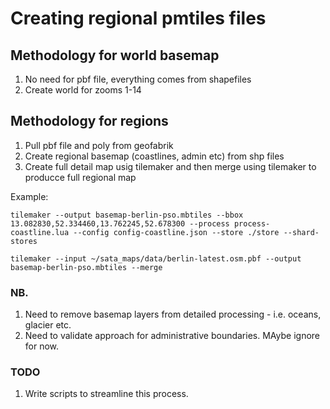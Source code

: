 # Creating regional pmtiles files

## Methodology for world basemap

1. No need for pbf file, everything comes from shapefiles
2. Create world for zooms 1-14



## Methodology for regions
1. Pull pbf file and poly from geofabrik
2. Create regional basemap (coastlines, admin etc) from shp files
3. Create full detail map usig tilemaker and then merge using tilemaker to producce full regional map


Example:

```
tilemaker --output basemap-berlin-pso.mbtiles --bbox 13.082830,52.334460,13.762245,52.678300 --process process-coastline.lua --config config-coastline.json --store ./store --shard-stores

tilemaker --input ~/sata_maps/data/berlin-latest.osm.pbf --output basemap-berlin-pso.mbtiles --merge

```






### NB.

1. Need to remove basemap layers from detailed processing - i.e. oceans, glacier etc.
2. Need to validate approach for administrative boundaries.  MAybe ignore for now.


### TODO

1. Write scripts to streamline this process.






